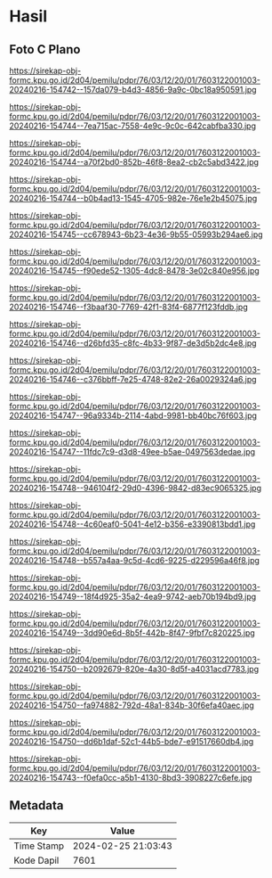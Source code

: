 # Hasil

## Foto C Plano

https://sirekap-obj-formc.kpu.go.id/2d04/pemilu/pdpr/76/03/12/20/01/7603122001003-20240216-154742--157da079-b4d3-4856-9a9c-0bc18a950591.jpg

https://sirekap-obj-formc.kpu.go.id/2d04/pemilu/pdpr/76/03/12/20/01/7603122001003-20240216-154744--7ea715ac-7558-4e9c-9c0c-642cabfba330.jpg

https://sirekap-obj-formc.kpu.go.id/2d04/pemilu/pdpr/76/03/12/20/01/7603122001003-20240216-154744--a70f2bd0-852b-46f8-8ea2-cb2c5abd3422.jpg

https://sirekap-obj-formc.kpu.go.id/2d04/pemilu/pdpr/76/03/12/20/01/7603122001003-20240216-154744--b0b4ad13-1545-4705-982e-76e1e2b45075.jpg

https://sirekap-obj-formc.kpu.go.id/2d04/pemilu/pdpr/76/03/12/20/01/7603122001003-20240216-154745--cc678943-6b23-4e36-9b55-05993b294ae6.jpg

https://sirekap-obj-formc.kpu.go.id/2d04/pemilu/pdpr/76/03/12/20/01/7603122001003-20240216-154745--f90ede52-1305-4dc8-8478-3e02c840e956.jpg

https://sirekap-obj-formc.kpu.go.id/2d04/pemilu/pdpr/76/03/12/20/01/7603122001003-20240216-154746--f3baaf30-7769-42f1-83f4-6877f123fddb.jpg

https://sirekap-obj-formc.kpu.go.id/2d04/pemilu/pdpr/76/03/12/20/01/7603122001003-20240216-154746--d26bfd35-c8fc-4b33-9f87-de3d5b2dc4e8.jpg

https://sirekap-obj-formc.kpu.go.id/2d04/pemilu/pdpr/76/03/12/20/01/7603122001003-20240216-154746--c376bbff-7e25-4748-82e2-26a0029324a6.jpg

https://sirekap-obj-formc.kpu.go.id/2d04/pemilu/pdpr/76/03/12/20/01/7603122001003-20240216-154747--96a9334b-2114-4abd-9981-bb40bc76f603.jpg

https://sirekap-obj-formc.kpu.go.id/2d04/pemilu/pdpr/76/03/12/20/01/7603122001003-20240216-154747--11fdc7c9-d3d8-49ee-b5ae-0497563dedae.jpg

https://sirekap-obj-formc.kpu.go.id/2d04/pemilu/pdpr/76/03/12/20/01/7603122001003-20240216-154748--946104f2-29d0-4396-9842-d83ec9065325.jpg

https://sirekap-obj-formc.kpu.go.id/2d04/pemilu/pdpr/76/03/12/20/01/7603122001003-20240216-154748--4c60eaf0-5041-4e12-b356-e3390813bdd1.jpg

https://sirekap-obj-formc.kpu.go.id/2d04/pemilu/pdpr/76/03/12/20/01/7603122001003-20240216-154748--b557a4aa-9c5d-4cd6-9225-d229596a46f8.jpg

https://sirekap-obj-formc.kpu.go.id/2d04/pemilu/pdpr/76/03/12/20/01/7603122001003-20240216-154749--18f4d925-35a2-4ea9-9742-aeb70b194bd9.jpg

https://sirekap-obj-formc.kpu.go.id/2d04/pemilu/pdpr/76/03/12/20/01/7603122001003-20240216-154749--3dd90e6d-8b5f-442b-8f47-9fbf7c820225.jpg

https://sirekap-obj-formc.kpu.go.id/2d04/pemilu/pdpr/76/03/12/20/01/7603122001003-20240216-154750--b2092679-820e-4a30-8d5f-a4031acd7783.jpg

https://sirekap-obj-formc.kpu.go.id/2d04/pemilu/pdpr/76/03/12/20/01/7603122001003-20240216-154750--fa974882-792d-48a1-834b-30f6efa40aec.jpg

https://sirekap-obj-formc.kpu.go.id/2d04/pemilu/pdpr/76/03/12/20/01/7603122001003-20240216-154750--dd6b1daf-52c1-44b5-bde7-e91517660db4.jpg

https://sirekap-obj-formc.kpu.go.id/2d04/pemilu/pdpr/76/03/12/20/01/7603122001003-20240216-154743--f0efa0cc-a5b1-4130-8bd3-3908227c6efe.jpg


## Metadata

| Key        | Value               |
| ---------- | ------------------- |
| Time Stamp | 2024-02-25 21:03:43 |
| Kode Dapil | 7601                |



